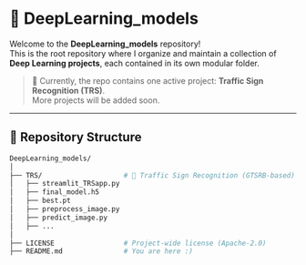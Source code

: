 # 🧠 DeepLearning_models

Welcome to the **DeepLearning_models** repository!  
This is the root repository where I organize and maintain a collection of **Deep Learning projects**, each contained in its own modular folder.

> 📌 Currently, the repo contains one active project: **Traffic Sign Recognition (TRS)**.  
> More projects will be added soon.

---

## 📁 Repository Structure

```bash
DeepLearning_models/
│
├── TRS/                    # 🚗 Traffic Sign Recognition (GTSRB-based)
│   ├── streamlit_TRSapp.py
│   ├── final_model.h5
│   ├── best.pt
│   ├── preprocess_image.py
│   ├── predict_image.py
│   ├── ...
│
├── LICENSE                 # Project-wide license (Apache-2.0)
├── README.md               # You are here :)
